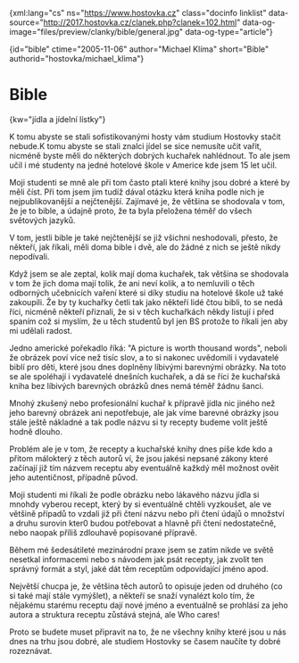 
{xml:lang="cs" ns="https://www.hostovka.cz" class="docinfo linklist" data-source="http://2017.hostovka.cz/clanek.php?clanek=102.html" data-og-image="files/preview/clanky/bible/general.jpg" data-og-type="article"}

{id="bible" ctime="2005-11-06" author="Michael Klíma" short="Bible" authorid="hostovka/michael_klima"}

# Bible

{kw="jídla a jídelní lístky"}

K tomu abyste se stali sofistikovanými hosty vám studium Hostovky stačit nebude.K tomu abyste se stali znalci jídel se sice nemusíte učit vařit, nicméně byste měli do některých dobrých kuchařek nahlédnout. To ale jsem učil i mé studenty na jedné hotelové škole v Americe kde jsem 15 let učil.

Moji studenti se mně ale při tom často ptali které knihy jsou dobré a které by měli číst. Při tom jsem jim tudíž dával otázku která kniha podle nich je nejpublikovanější a nejčtenější. Zajímavé je, že většina se shodovala v tom, že je to bible, a údajně proto, že ta byla přeložena téměř do všech světových jazyků.

V tom, jestli bible je také nejčtenější se již všichni neshodovali, přesto, že někteří, jak říkali, měli doma bible i dvě, ale do žádné z nich se ještě nikdy nepodívali.

Když jsem se ale zeptal, kolik mají doma kuchařek, tak většina se shodovala v tom že jich doma mají tolik, že ani neví kolik, a to nemluvili o těch odborných učebnicích vaření které si díky studiu na hotelové škole už také zakoupili. Že by ty kuchařky četli tak jako někteří lidé čtou bibli, to se nedá říci, nicméně někteří přiznali, že si v těch kuchařkách někdy listují i před spaním což si myslím, že u těch studentů byl jen BS protože to říkali jen aby mi udělali radost.

Jedno americké pořekadlo říká: "A picture is worth thousand words", neboli že obrázek poví více než tisíc slov, a to si nakonec uvědomili i vydavatelé biblí pro děti, které jsou dnes doplněny líbivými barevnými obrázky. Na toto se ale spoléhají i vydavatelé dnešních kuchařek, a dá se říci že kuchařská kniha bez líbivých barevných obrázků dnes nemá téměř žádnu šanci.

Mnohý zkušený nebo profesionální kuchař k přípravě jídla nic jiného než jeho barevný obrázek ani nepotřebuje, ale jak víme barevné obrázky jsou stále ještě nákladné a tak podle názvu si ty recepty budeme volit ještě hodně dlouho.

Problém ale je v tom, že recepty a kuchařské knihy dnes píše kde kdo a přitom málokterý z těch autorů ví, že jsou jakési nepsané zákony které začínají již tím názvem receptu aby eventuálně kažkdý měl možnost ověit jeho autentičnost, případně původ.

Moji studenti mi říkali že podle obrázku nebo lákavého názvu jídla si mnohdy vyberou recept, který by si eventuálně chtěli vyzkoušet, ale ve většině případů to vzdali již při čtení názvu nebo při čtení údajů o množství a druhu surovin kter0 budou potřebovat a hlavně při čtení nedostatečně, nebo naopak příliš zdlouhavě popisované přípravě.

Během mé šedesátileté mezinárodní praxe jsem se zatím nikde ve světě nesetkal informacemi nebo s návodem jak psát recepty, jak zvolit ten správný formát a styl, jaké dát těm receptům odpovídající jméno apod.

Největší chucpa je, že většina těch autorů to opisuje jeden od druhého (co si také mají stále vymýšlet), a někteří se snaží vynalézt kolo tím, že nějakému starému receptu dají nové jméno a eventuálně se prohlásí za jeho autora a struktura receptu zůstává stejná, ale Who cares!

Proto se budete muset připravit na to, že ne všechny knihy které jsou u nás dnes na trhu jsou dobré, ale studiem Hostovky se časem naučíte ty dobré rozeznávat.

